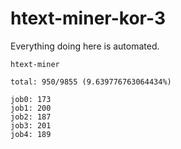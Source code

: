 # htext-miner-kor-3

Everything doing here is automated.

```
htext-miner

total: 950/9855 (9.639776763064434%)

job0: 173
job1: 200
job2: 187
job3: 201
job4: 189
```